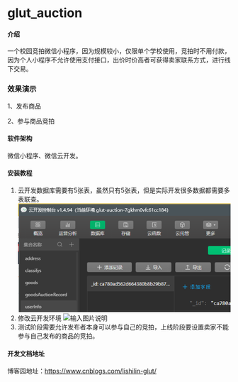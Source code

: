 # glut_auction

#### 介绍
一个校园竞拍微信小程序，因为规模较小，仅限单个学校使用，竞拍时不用付款，因为个人小程序不允许使用支付接口，出价时价高者可获得卖家联系方式，进行线下交易。

### 效果演示
1、发布商品


2、参与商品竞拍

#### 软件架构
微信小程序、微信云开发。


#### 安装教程

1.  云开发数据库需要有5张表，虽然只有5张表，但是实际开发很多数据都需要多表联查。
![输入图片说明](readmeImage/database.png)
2.  修改云开发环境
![输入图片说明](readmeImage/env.png)
3.  测试阶段需要允许发布者本身可以参与自己的竞拍，上线阶段要设置卖家不能参与自己发布的商品的竞拍。

#### 开发文档地址
博客园地址：https://www.cnblogs.com/lishilin-glut/








